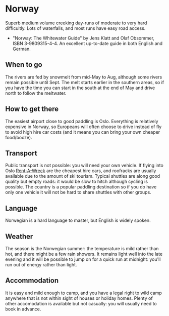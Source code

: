 Norway
======

Superb medium volume creeking day-runs of moderate to very hard difficultly. Lots of waterfalls, and most runs have easy road access.

  * "Norway: The Whitewater Guide" by Jens Klatt and Olaf Obsommer, ISBN 3-9809315-4-4. An excellent up-to-date guide in both English and German. 

When to go
----------

The rivers are fed by snowmelt from mid-May to Aug, although some rivers remain possible until Sept. The melt starts earlier in the southern areas, so if you have the time you can start in the south at the end of May and drive north to follow the meltwater. 

How to get there
----------------

The easiest airport close to good paddling is Oslo. Everything is relatively expensive in Norway, so Europeans will often choose to drive instead of fly to avoid high hire car costs (and it means you can bring your own cheaper food/booze).

Transport
---------

Public transport is not possible: you will need your own vehicle. If flying into Oslo [Rent-A-Wreck](http://www.rent-a-wreck.no) are the cheapest hire cars, and roofracks are usually available due to the amount of ski tourism. Typical shuttles are along good quality but empty roads: it would be slow to hitch although cycling is possible. The country is a popular paddling destination so if you do have only one vehicle it will not be hard to share shuttles with other groups.

Language
--------

Norwegian is a hard language to master, but English is widely spoken.

Weather
-------

The season is the Norwegian summer: the temperature is mild rather than hot, and there might be a few rain showers. It remains light well into the late evening and it will be possible to jump on for a quick run at midnight: you'll run out of energy rather than light.

Accommodation
-------------

It is easy and mild enough to camp, and you have a legal right to wild camp anywhere that is not within sight of houses or holiday homes. Plenty of other accomodation is available but not casually: you will usually need to book in advance.



